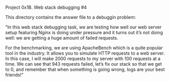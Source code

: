 Project 0x1B. Web stack debugging #4

This directory contains the answer file to a debuggin problem:

"In this web stack debugging task, we are testing how well our
web server setup featuring Nginx is doing under pressure and it
turns out it’s not doing well: we are getting a huge amount of
failed requests.

For the benchmarking, we are using ApacheBench which is a quite
popular tool in the industry. It allows you to simulate HTTP requests
to a web server. In this case, I will make 2000 requests to my server
with 100 requests at a time. We can see that 943 requests failed,
let’s fix our stack so that we get to 0, and remember that when something
is going wrong, logs are your best friends!"

